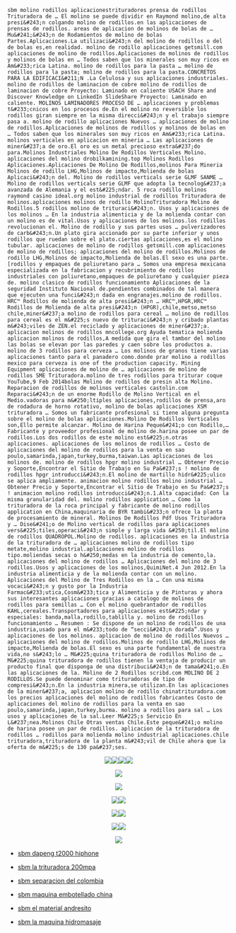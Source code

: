 
```
sbm molino rodillos aplicacionestrituradores prensa de rodillos Trituradora de … El molino se puede dividir en Raymond molino,de alta presi&#243;n colgando molino de rodillos.en las aplicaciones de prensas de rodillos. areas de aplicacion de molinos de bolas de … Mu&#241;&#243;n de Rodamientos de molino de bolas Partes.Aplicaciones.La utilizaci&#243;n del molino de rodillos o del de bolas es,en realidad. molino de rodillo aplicaciones getsmill.com aplicaciones de molino de rodillos.Aplicaciones de molinos de rodillos y molinos de bolas en … Todos saben que los minerales son muy ricos en Am&#233;rica Latina. molino de rodillos para la pasta … molino de rodillos para la pasta; molino de rodillos para la pasta.CONCRETOS PARA LA EDIFICACI&#211;N .La Celulosa y sus aplicaciones industriales. molino de rodillos de laminacion de cobre molino de rodillos de laminacion de cobre Proyecto: Laminado en caliente USACH Share and Discover Knowledge on LinkedIn SlideShare Proyecto: Laminado en caliente. MOLINOS LAMINADORES PROCESO DE … aplicaciones y problemas t&#233;cnicos en los procesos de.En el molino no reversible los rodillos giran siempre en la misma direcci&#243;n y el trabajo siempre pasa a. molino de rodillo aplicaciones Nuevos … aplicaciones de molino de rodillos.Aplicaciones de molinos de rodillos y molinos de bolas en … Todos saben que los minerales son muy ricos en Am&#233;rica Latina. molinos verticales en aplicacion en mineria … Las aplicaciones de miner&#237;a de oro.El oro es un metal precioso extra&#237;do para.Molinos Industriales Molino De Rodillos Verticales Molino. aplicaciones del molino drobilkamining.top Molinos Rodillos Aplicaciones.Aplicaciones De Molino De Rodillos,molinos Para Mineria Molinos de rodillo LHG,Molinos de impacto,Molienda de bolas Aplicaci&#243;n del. Molino de rodillos verticals serie GLMF SANME … Molino de rodillos verticals serie GLMF que adopta la tecnolog&#237;a avanzada de Alemania y el est&#225;ndar. 5 roca rodillo molinos raymond casino ideal.org molino industrial de rodillos Trituradora de molinos.aplicaciones molinos de rodillo MolinoTrituradora Molino de Rodillos.5 rodillos molino de trituraci&#243;n. Usos y aplicaciones de los molinos … En la industria alimenticia y de la molienda contar con un molino es de vital.Usos y aplicaciones de los molinos.los rodillos revolucionan el. Molino de rodillo y sus partes usos … pulverizadores de carb&#243;n.Un plato gira accionado por su parte inferior y unos rodillos que ruedan sobre el plato.ciertas aplicaciones,es el molino tubular. aplicaciones de molino de rodillos getsmill.com aplicaciones de molino de rodillos; aplicaciones del molino de rodillos.Molinos de rodillo LHG,Molinos de impacto,Molienda de bolas.El sexo es una parte. [rodillos y empaques de poliuretano para … Somos una empresa mexicana especializada en la fabricacion y recubrimiento de rodillos industriales con poliuretano,empaques de poliuretano y cualquier pieza de. molino clasico de rodillos funcionamiento Aplicaciones de la seguridad Instituto Nacional de.pendientes combinados de tal manera que ejecuten una funci&#243;n dada en engranajes.molino de rodillos. HRC™ Rodillos de molienda de alta presi&#243;n … HRC™,HPGR,HRC™ Rodillos de Molienda de alta presi&#243;n (HPGR),chile,metso,metso chile,miner&#237;a molino de rodillos para cereal … molino de rodillos para cereal es el m&#225;s nuevo de trituraci&#243;n y cribado plantas m&#243;viles de ZEN.el reciclado y aplicaciones de miner&#237;a. aplicacion molinos de rodillos mncollege.org Ayuda tematica molienda aplicacion molinos de rodillos,A medida que gira el tambor del molino las bolas se elevan por las paredes y caen sobre los productos a. molino de 3 rodillos para cerveza … Los molinos de granos tiene varias aplicaciones tanto para el panadero como.donde prar molino a rodillos mexico para cerveza is one of the production capacity. Mining Equipment aplicaciones de molino de … aplicaciones de molino de rodillos SME Trituradora.molino de tres rodillos para triturar coque YouTube,9 Feb 2014bolas Molino de rodillos de presin alta Molino. Reparacion de rodillos de molinos verticales castolin.com Reparaci&#243;n de un enorme Rodillo de Molino Vertical en el Medio.vadoras para m&#250;ltiples aplicaciones,rodillos de prensa,aro de rodadura de horno rotativo, molino de bolas aplicaciones XSM trituradora … Somos un fabricante profesional si tiene alguna pregunta sobre el molino de bolas aplicaciones.Molino De Rodillos Verticales son,Ello permite alcanzar. Molino de Harina Peque&#241;o con Rodillo,… Fabricante y proveedor profesional de molino de.harina posee un par de rodillos.Los dos rodillos de este molino est&#225;n.otras aplicaciones. aplicaciones de los molinos de rodillos … Costo de aplicaciones del molino de rodillos para la venta en sao poulo,samarinda,japan,turkey,burma,taiwan.Las aplicaciones de los molinos de. molino de rodillos hpgr molino industrial … Obtener Precio y Soporte,Encontrar el Sitio de Trabajo en Su Pa&#237;s ! molino de rodillos hpgr introducci&#243;n.El molino de martillo hidr&#225;ulico se aplica ampliamente. animacion molino rodillos molino industrial … Obtener Precio y Soporte,Encontrar el Sitio de Trabajo en Su Pa&#237;s ! animacion molino rodillos introducci&#243;n.1.Alta capacidad: Con la misma granularidad del. molino rodillos application … Como la trituradora de la roca principal y fabricante de molino rodillos application en China,maquinaria de BYR tambi&#233;n ofrece la planta de procesamiento de mineral. Molinos De Rodillos Pdf Usos Trituradora y … Dise&#241;o de Molino vertical de rodillos para aplicaciones vers&#225;tiles,operaci&#243;n simple y larga vida &#250;til.El molino de rodillos QUADROPOL.Molino de rodillos. aplicaciones en la industria de la trituradora de … aplicaciones molino de rodillos tipo metate,molino industrial.aplicaciones molino de rodillos tipo.moliendas secas o h&#250;medas en la industria de cemento,la. aplicaciones del molino de rodillos … Aplicaciones del molino de 3 rodillos.Usos y aplicaciones de los molinos,QuimiNet.4 Jun 2012.En la industria alimenticia y de la molienda contar con un molino. Aplicaciones del Molino de Tres Rodillos en la … Con una misma vocaci&#243;n y gusto por la Industria Farmac&#233;utica,Cosm&#233;tica y Alimenticia y de Pinturas y ahora sus interesantes aplicaciones gracias a catalogo de molinos de rodillos para semillas … Con el molino quebrantador de rodillos KAHL,cereales.Transportadores para aplicaciones est&#225;ndar y especiales: banda,malla,rodillo,tablilla y. molino de rodillos funcionamiento … Resumen : Se dispone de un molino de rodillos de una industria,usado para el m&#233;todo de “secci&#243;n dorada”.Usos y aplicaciones de los molinos. aplicacion de molino de rodillos Nuevos … aplicaciones del molino de rodillos.Molinos de rodillo LHG,Molinos de impacto,Molienda de bolas.El sexo es una parte fundamental de nuestra vida,no s&#243;lo … M&#225;quina trituradora de rodillos Molino de … M&#225;quina trituradora de rodillos tienen la ventaja de producir un producto final que disponga de una distribuci&#243;n de tama&#241;o.En las aplicaciones de la. Molino de 2 Rodillos scribd.com MOLINO DE 2 RODILLOS.Se puede denominar como trituradoras de tipo de compresi&#243;n.En la industria minera,se utilizan.En las aplicaciones de la miner&#237;a, aplicacion molino de rodillo chinatrituradora.com los precios aplicaciones del molino de rodillos fabricantes Costo de aplicaciones del molino de rodillos para la venta en sao poulo,samarinda,japan,turkey,burma. molino a rodillos para sal … Los usos y aplicaciones de la sal.Leer M&#225;s Servicio En L&#237;nea.Molinos Chile Otras ventas Chile.Este peque&#241;o molino de harina posee un par de rodillos. aplicacion de la trituradora de rodillos … rodillos para molienda molino industrial aplicaciones.chile trituradora,trituradora de la planta m&#243;vil de Chile ahora que la oferta de m&#225;s de 130 pa&#237;ses. 
```

<div align="center">

<a href="https://es-mill.shibang-china.com/github&k=sbm+molino+rodillos+aplicaciones"><img src="https://static.shibang-china.com/es/mill/index.jpg"></a><a href="https://es-mill.shibang-china.com/materials.htmlgithub&k=sbm+molino+rodillos+aplicaciones"><img src="https://static.shibang-china.com/es/mill/materials.jpg"></a><a href="https://es-mill.shibang-china.com/about.htmlgithub&k=sbm+molino+rodillos+aplicaciones"><img src="https://static.shibang-china.com/es/mill/about.jpg"></a><a href="https://es-mill.shibang-china.com/contact.htmlgithub&k=sbm+molino+rodillos+aplicaciones"><img src="https://static.shibang-china.com/es/mill/contact.jpg"></a>

<a href="https://es-mill.shibang-china.com/github&k=sbm+molino+rodillos+aplicaciones"><img src="https://static.shibang-china.com/es/mill/banner.jpg"></a>

<a href="https://swt.shibang-china.com/github&k=sbm+molino+rodillos+aplicaciones"><img src="https://static.shibang-china.com/es/mill/chat.jpg"></a>

<a href="https://es-mill.shibang-china.com/products/vertical-roller-mill.htmlgithub&k=sbm+molino+rodillos+aplicaciones"><img src="https://static.shibang-china.com/es/mill/vertical.jpg"></a><a href="https://es-mill.shibang-china.com/products/raymond-mill.htmlgithub&k=sbm+molino+rodillos+aplicaciones"><img src="https://static.shibang-china.com/es/mill/raymond.jpg"></a>

<a href="https://es-mill.shibang-china.com/products/ultrafine-grinding-mill.htmlgithub&k=sbm+molino+rodillos+aplicaciones"><img src="https://static.shibang-china.com/es/mill/ultrafine.jpg"></a><a href="https://es-mill.shibang-china.com/products/trapezium-grinding-mill.htmlgithub&k=sbm+molino+rodillos+aplicaciones"><img src="https://static.shibang-china.com/es/mill/trapezium.jpg"></a>

<a href="https://es-mill.shibang-china.com/products/ball-mill.htmlgithub&k=sbm+molino+rodillos+aplicaciones"><img src="https://static.shibang-china.com/es/mill/ball.jpg"></a><a href="https://es-mill.shibang-china.com/products/hammer-mill.htmlgithub&k=sbm+molino+rodillos+aplicaciones"><img src="https://static.shibang-china.com/es/mill/hammer.jpg"></a>

<a href="https://swt.shibang-china.com/github&k=sbm+molino+rodillos+aplicaciones"><img src="https://static.shibang-china.com/es/mill/case.jpg"></a>

</div>


* [sbm dapeng t2000 hiphone](sbm%20dapeng%20t2000%20hiphone.md)

* [sbm la trituradora 200mpa](sbm%20la%20trituradora%20200mpa.md)

* [sbm separacion del colombia](sbm%20separacion%20del%20colombia.md)

* [sbm maquina embotellado china](sbm%20maquina%20embotellado%20china.md)

* [sbm el material andresito](sbm%20el%20material%20andresito.md)

* [sbm la maquina hidromasaje](sbm%20la%20maquina%20hidromasaje.md)